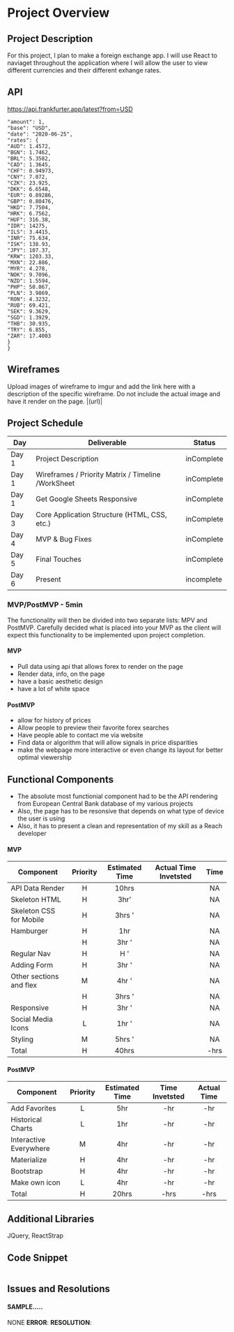 # Project Overview

## Project Description

For this project, I plan to make a foreign exchange app. I will use React to naviaget throughout the application where I will allow the user to view different currencies and their different exhange rates.

## API

https://api.frankfurter.app/latest?from=USD

```{
"amount": 1,
"base": "USD",
"date": "2020-06-25",
"rates": {
"AUD": 1.4572,
"BGN": 1.7462,
"BRL": 5.3582,
"CAD": 1.3645,
"CHF": 0.94973,
"CNY": 7.072,
"CZK": 23.925,
"DKK": 6.6548,
"EUR": 0.89286,
"GBP": 0.80476,
"HKD": 7.7504,
"HRK": 6.7562,
"HUF": 316.38,
"IDR": 14275,
"ILS": 3.4415,
"INR": 75.634,
"ISK": 138.93,
"JPY": 107.37,
"KRW": 1203.33,
"MXN": 22.886,
"MYR": 4.278,
"NOK": 9.7096,
"NZD": 1.5594,
"PHP": 50.067,
"PLN": 3.9869,
"RON": 4.3232,
"RUB": 69.421,
"SEK": 9.3629,
"SGD": 1.3929,
"THB": 30.935,
"TRY": 6.855,
"ZAR": 17.4003
}
}
```

## Wireframes

Upload images of wireframe to imgur and add the link here with a description of the specific wireframe. Do not include the actual image and have it render on the page.
|(url)|

## Project Schedule

| Day   | Deliverable                                        | Status     |
| ----- | -------------------------------------------------- | ---------- |
| Day 1 | Project Description                                | inComplete |
| Day 1 | Wireframes / Priority Matrix / Timeline /WorkSheet | inComplete |
| Day 1 | Get Google Sheets Responsive                       | inComplete |
| Day 3 | Core Application Structure (HTML, CSS, etc.)       | inComplete |
| Day 4 | MVP & Bug Fixes                                    | inComplete |
| Day 5 | Final Touches                                      | inComplete |
| Day 6 | Present                                            | incomplete |

### MVP/PostMVP - 5min

The functionality will then be divided into two separate lists: MPV and PostMVP. Carefully decided what is placed into your MVP as the client will expect this functionality to be implemented upon project completion.

#### MVP

- Pull data using api that allows forex to render on the page
- Render data, info, on the page
- have a basic aesthetic design
- have a lot of white space

#### PostMVP

- allow for history of prices
- Allow people to preview their favorite forex searches
- Have people able to contact me via website
- Find data or algorithm that will allow signals in price disparities
- make the webpage more interactive or even change its layout for better optimal viewership

## Functional Components

- The absolute most functionial component had to be the API rendering from European Central Bank database of my various projects
- Also, the page has to be resonsive that depends on what type of device the user is using
- Also, it has to present a clean and representation of my skill as a Reach developer

#### MVP

| Component               | Priority | Estimated Time | Actual Time Invetsted | Time |
| ----------------------- | :------: | :------------: | :-------------------: | :--: |
| API Data Render         |    H     |     10hrs      |                       |  NA  |
| Skeleton HTML           |    H     |      3hr'      |                       |  NA  |
| Skeleton CSS for Mobile |    H     |     3hrs '     |                       |  NA  |
| Hamburger               |    H     |      1hr       |                       |  NA  |
|                         |    H     |     3hr '      |                       |  NA  |
| Regular Nav             |    H     |      H '       |                       |  NA  |
| Adding Form             |    H     |     3hr '      |                       |  NA  |
| Other sections and flex |    M     |     4hr '      |                       |  NA  |
|                         |    H     |     3hrs '     |                       |  NA  |
| Responsive              |    H     |     3hr '      |                       |  NA  |
| Social Media Icons      |    L     |     1hr '      |                       |  NA  |
| Styling                 |    M     |     5hrs '     |                       |  NA  |
| Total                   |    H     |     40hrs      |                       | -hrs |

#### PostMVP

| Component              | Priority | Estimated Time | Time Invetsted | Actual Time |
| ---------------------- | :------: | :------------: | :------------: | :---------: |
| Add Favorites          |    L     |      5hr       |      -hr       |     -hr     |
| Historical Charts      |    L     |      1hr       |      -hr       |     -hr     |
| Interactive Everywhere |    M     |      4hr       |      -hr       |     -hr     |
| Materialize            |    H     |      4hr       |      -hr       |     -hr     |
| Bootstrap              |    H     |      4hr       |      -hr       |     -hr     |
| Make own icon          |    L     |      4hr       |      -hr       |     -hr     |
| Total                  |    H     |     20hrs      |      -hrs      |    -hrs     |

## Additional Libraries

JQuery, ReactStrap

## Code Snippet

```

```

## Issues and Resolutions

#### SAMPLE.....

NONE
**ERROR**:
**RESOLUTION**:

```

```
